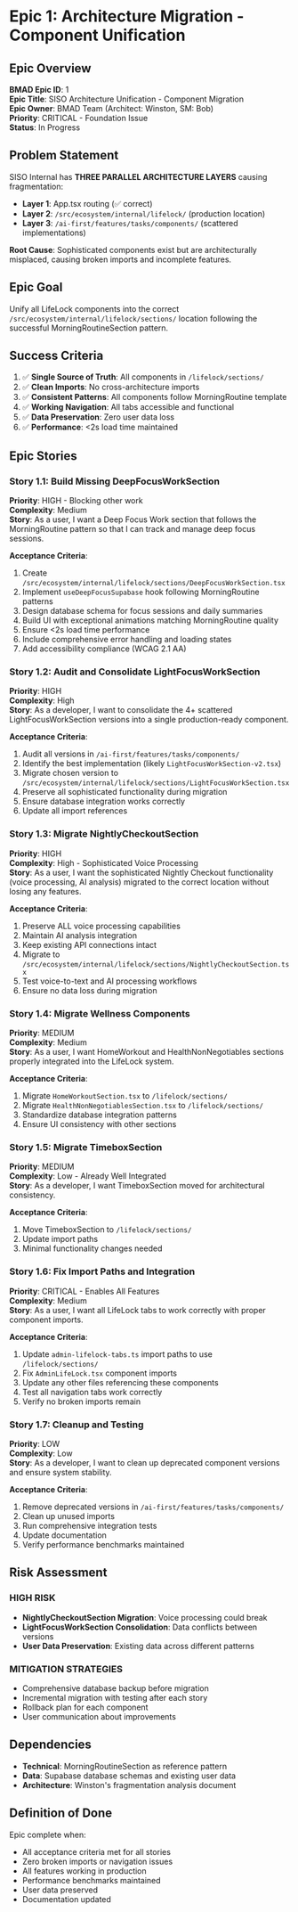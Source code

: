 # Epic 1: Architecture Migration - Component Unification

## Epic Overview

**BMAD Epic ID**: 1  
**Epic Title**: SISO Architecture Unification - Component Migration  
**Epic Owner**: BMAD Team (Architect: Winston, SM: Bob)  
**Priority**: CRITICAL - Foundation Issue  
**Status**: In Progress  

## Problem Statement

SISO Internal has **THREE PARALLEL ARCHITECTURE LAYERS** causing fragmentation:
- **Layer 1**: App.tsx routing (✅ correct)
- **Layer 2**: `/src/ecosystem/internal/lifelock/` (production location)  
- **Layer 3**: `/ai-first/features/tasks/components/` (scattered implementations)

**Root Cause**: Sophisticated components exist but are architecturally misplaced, causing broken imports and incomplete features.

## Epic Goal

Unify all LifeLock components into the correct `/src/ecosystem/internal/lifelock/sections/` location following the successful MorningRoutineSection pattern.

## Success Criteria

1. ✅ **Single Source of Truth**: All components in `/lifelock/sections/`
2. ✅ **Clean Imports**: No cross-architecture imports
3. ✅ **Consistent Patterns**: All components follow MorningRoutine template
4. ✅ **Working Navigation**: All tabs accessible and functional
5. ✅ **Data Preservation**: Zero user data loss
6. ✅ **Performance**: <2s load time maintained

## Epic Stories

### Story 1.1: Build Missing DeepFocusWorkSection
**Priority**: HIGH - Blocking other work  
**Complexity**: Medium  
**Story**: As a user, I want a Deep Focus Work section that follows the MorningRoutine pattern so that I can track and manage deep focus sessions.

**Acceptance Criteria**:
1. Create `/src/ecosystem/internal/lifelock/sections/DeepFocusWorkSection.tsx` 
2. Implement `useDeepFocusSupabase` hook following MorningRoutine patterns
3. Design database schema for focus sessions and daily summaries
4. Build UI with exceptional animations matching MorningRoutine quality
5. Ensure <2s load time performance
6. Include comprehensive error handling and loading states
7. Add accessibility compliance (WCAG 2.1 AA)

### Story 1.2: Audit and Consolidate LightFocusWorkSection
**Priority**: HIGH  
**Complexity**: High  
**Story**: As a developer, I want to consolidate the 4+ scattered LightFocusWorkSection versions into a single production-ready component.

**Acceptance Criteria**:
1. Audit all versions in `/ai-first/features/tasks/components/`
2. Identify the best implementation (likely `LightFocusWorkSection-v2.tsx`)
3. Migrate chosen version to `/src/ecosystem/internal/lifelock/sections/LightFocusWorkSection.tsx`
4. Preserve all sophisticated functionality during migration
5. Ensure database integration works correctly
6. Update all import references

### Story 1.3: Migrate NightlyCheckoutSection 
**Priority**: HIGH  
**Complexity**: High - Sophisticated Voice Processing  
**Story**: As a user, I want the sophisticated Nightly Checkout functionality (voice processing, AI analysis) migrated to the correct location without losing any features.

**Acceptance Criteria**:
1. Preserve ALL voice processing capabilities
2. Maintain AI analysis integration 
3. Keep existing API connections intact
4. Migrate to `/src/ecosystem/internal/lifelock/sections/NightlyCheckoutSection.tsx`
5. Test voice-to-text and AI processing workflows
6. Ensure no data loss during migration

### Story 1.4: Migrate Wellness Components
**Priority**: MEDIUM  
**Complexity**: Medium  
**Story**: As a user, I want HomeWorkout and HealthNonNegotiables sections properly integrated into the LifeLock system.

**Acceptance Criteria**:
1. Migrate `HomeWorkoutSection.tsx` to `/lifelock/sections/`
2. Migrate `HealthNonNegotiablesSection.tsx` to `/lifelock/sections/`
3. Standardize database integration patterns
4. Ensure UI consistency with other sections

### Story 1.5: Migrate TimeboxSection
**Priority**: MEDIUM  
**Complexity**: Low - Already Well Integrated  
**Story**: As a developer, I want TimeboxSection moved for architectural consistency.

**Acceptance Criteria**:
1. Move TimeboxSection to `/lifelock/sections/`
2. Update import paths
3. Minimal functionality changes needed

### Story 1.6: Fix Import Paths and Integration
**Priority**: CRITICAL - Enables All Features  
**Complexity**: Medium  
**Story**: As a user, I want all LifeLock tabs to work correctly with proper component imports.

**Acceptance Criteria**:
1. Update `admin-lifelock-tabs.ts` import paths to use `/lifelock/sections/`
2. Fix `AdminLifeLock.tsx` component imports
3. Update any other files referencing these components
4. Test all navigation tabs work correctly
5. Verify no broken imports remain

### Story 1.7: Cleanup and Testing
**Priority**: LOW  
**Complexity**: Low  
**Story**: As a developer, I want to clean up deprecated component versions and ensure system stability.

**Acceptance Criteria**:
1. Remove deprecated versions in `/ai-first/features/tasks/components/`
2. Clean up unused imports
3. Run comprehensive integration tests
4. Update documentation
5. Verify performance benchmarks maintained

## Risk Assessment

### HIGH RISK
- **NightlyCheckoutSection Migration**: Voice processing could break
- **LightFocusWorkSection Consolidation**: Data conflicts between versions
- **User Data Preservation**: Existing data across different patterns

### MITIGATION STRATEGIES  
- Comprehensive database backup before migration
- Incremental migration with testing after each story
- Rollback plan for each component
- User communication about improvements

## Dependencies

- **Technical**: MorningRoutineSection as reference pattern
- **Data**: Supabase database schemas and existing user data
- **Architecture**: Winston's fragmentation analysis document

## Definition of Done

Epic complete when:
- All acceptance criteria met for all stories
- Zero broken imports or navigation issues  
- All features working in production
- Performance benchmarks maintained
- User data preserved
- Documentation updated